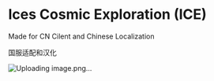 # Ices Cosmic Exploration (ICE)
Made for CN Cilent and Chinese Localization

国服适配和汉化

![Uploading image.png…]()
